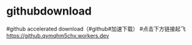 # githubdownload
#github accelerated download（#github#加速下载）
#点击下方链接起飞
https://github.qymqhm5chv.workers.dev
